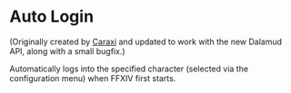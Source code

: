 # Auto Login

(Originally created by [Caraxi](https://github.com/Caraxi) and updated to work with the new Dalamud API, along with a small bugfix.)

Automatically logs into the specified character (selected via the configuration menu) when FFXIV first starts.
